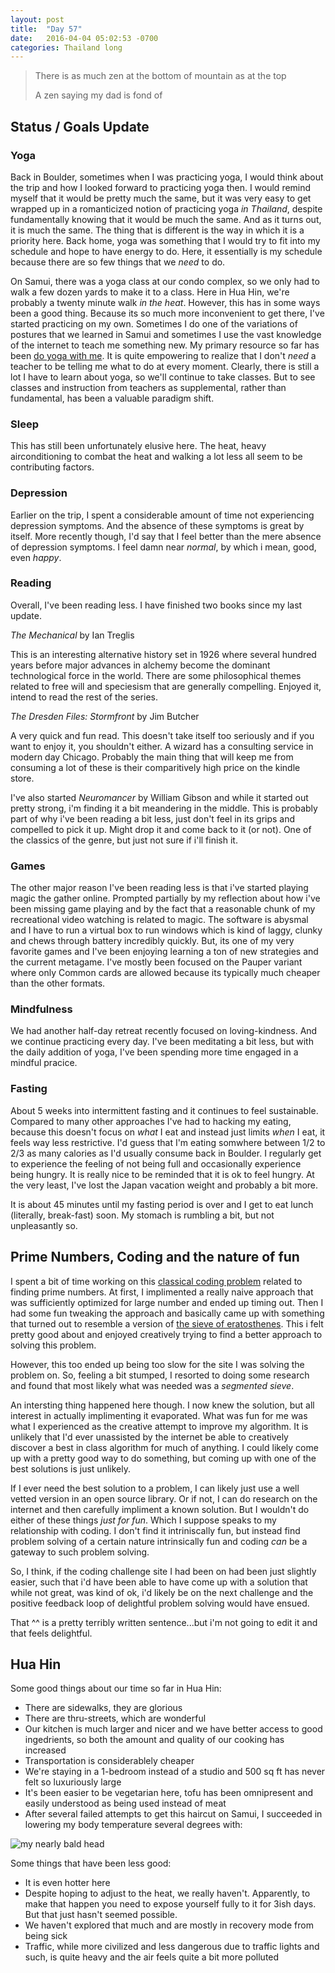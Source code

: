 ```yaml
---
layout: post
title:  "Day 57"
date:   2016-04-04 05:02:53 -0700
categories: Thailand long 
---
```


<div class="epigraph">
  <blockquote>
  <p>There is as much zen at the bottom of mountain as at the top</p>
  <footer>A zen saying my dad is fond of</footer>
  </blockquote>
</div>


## Status / Goals Update

### Yoga
Back in Boulder, sometimes when I was practicing yoga, I would think about the trip and how I looked forward to practicing yoga then.  I would remind myself that it would be pretty much the same, but it was very easy to get wrapped up in a romanticized notion of practicing yoga *in Thailand*, despite fundamentally knowing that it would be much the same.  And as it turns out, it is much the same.  The thing that is different is the way in which it is a priority here.  Back home, yoga was something that I would try to fit into my schedule and hope to have energy to do.  Here, it essentially is my schedule because there are so few things that we *need* to do.

On Samui, there was a yoga class at our condo complex, so we only had to walk a few dozen yards to make it to a class.  Here in Hua Hin, we're probably a twenty minute walk *in the heat*. However, this has in some ways been a good thing.  Because its so much more inconvenient to get there, I've started practicing on my own.  Sometimes I do one of the variations of postures that we learned in Samui and sometimes I use the vast knowledge of the internet to teach me something new. My primary resource so far has been [do yoga with me](https://www.doyogawithme.com/yoga_classes). It is quite empowering to realize that I don't *need* a teacher to be telling me what to do at every moment.  Clearly, there is still a lot I have to learn about yoga, so we'll continue to take classes.  But to see classes and instruction from teachers as supplemental, rather than fundamental, has been a valuable paradigm shift.

### Sleep
This has still been unfortunately elusive here. The heat, heavy airconditioning to combat the heat and walking a lot less all seem to be contributing factors.  

### Depression
Earlier on the trip, I spent a considerable amount of time not experiencing depression symptoms.  And the absence of these symptoms is great by itself.  More recently though, I'd say that I feel better than the mere absence of depression symptoms.  I feel damn near *normal*, by which i mean, good, even *happy*.  

### Reading
Overall, I've been reading less.  I have finished two books since my last update.

*The Mechanical* by Ian Treglis

This is an interesting alternative history set in 1926 where several hundred years before major advances in alchemy become the dominant technological force in the world.  There are some philosophical themes related to free will and speciesism that are generally compelling.  Enjoyed it, intend to read the rest of the series.

*The Dresden Files: Stormfront* by Jim Butcher

A very quick and fun read.  This doesn't take itself too seriously and if you want to enjoy it, you shouldn't either.  A wizard has a consulting service in modern day Chicago.  Probably the main thing that will keep me from consuming a lot of these is their comparitively high price on the kindle store.

I've also started *Neuromancer* by William Gibson and while it started out pretty strong, i'm finding it a bit meandering in the middle.  This is probably part of why i've been reading a bit less, just don't feel in its grips and compelled to pick it up.  Might drop it and come back to it (or not).  One of the classics of the genre, but just not sure if i'll finish it.

### Games
The other major reason I've been reading less is that i've started playing magic the gather online.  Prompted partially by my reflection about how i've been missing game playing and by the fact that a reasonable chunk of my recreational video watching is related to magic.  The software is abysmal and I have to run a virtual box to run windows which is kind of laggy, clunky and chews through battery incredibly quickly.  But, its one of my very favorite games and I've been enjoying learning a ton of new strategies and the current metagame.  I've mostly been focused on the Pauper variant where only Common cards are allowed because its typically much cheaper than the other formats. 

### Mindfulness
We had another half-day retreat recently focused on loving-kindness.  And we continue practicing every day.  I've been meditating a bit less, but with the daily addition of yoga, I've been spending more time engaged in a mindful pracice. 

### Fasting
About 5 weeks into intermittent fasting and it continues to feel sustainable.  Compared to many other approaches I've had to hacking my eating, because this doesn't focus on *what* I eat and instead just limits *when* I eat, it feels way less restrictive.  I'd guess that I'm eating somwhere between 1/2 to 2/3 as many calories as I'd usually consume back in Boulder.  I regularly get to experience the feeling of not being full and occasionally experience being hungry.  It is really nice to be reminded that it is ok to feel hungry. At the very least, I've lost the Japan vacation weight and probably a bit more. 

It is about 45 minutes until my fasting period is over and I get to eat lunch (literally, break-fast) soon.  My stomach is rumbling a bit, but not unpleasantly so. 

## Prime Numbers, Coding and the nature of fun
I spent a bit of time working on this [classical coding problem](http://www.spoj.com/problems/PRIME1/) related to finding prime numbers.  At first, I implimented a really naive approach that was sufficiently optimized for large number and ended up timing out.  Then I had some fun tweaking the approach and basically came up with something that turned out to resemble a version of [the sieve of eratosthenes](https://en.wikipedia.org/wiki/Sieve_of_Eratosthenes).  This i felt pretty good about and enjoyed creatively trying to find a better approach to solving this problem.  

However, this too ended up being too slow for the site I was solving the problem on. So, feeling a bit stumped, I resorted to doing some research and found that most likely what was needed was a *segmented sieve*.  

An intersting thing happened here though.  I now knew the solution, but all interest in actually implimenting it evaporated.  What was fun for me was what I experienced as the creative attempt to improve my algorithm.  It is unlikely that I'd ever unassisted by the internet be able to creatively discover a best in class algorithm for much of anything.  I could likely come up with a pretty good way to do something, but coming up with one of the best solutions is just unlikely.

If I ever need the best solution to a problem, I can likely just use a well vetted version in an open source library.  Or if not, I can do research on the internet and then carefully impliment a known solution.  But I wouldn't do either of these things *just for fun*.  Which I suppose speaks to my relationship with coding.  I don't find it intriniscally fun, but instead find problem solving of a certain nature intrinsically fun and coding *can* be a gateway to such problem solving.  

So, I think, if the coding challenge site I had been on had been just slightly easier, such that i'd have been able to have come up with a solution that while not great, was kind of ok, i'd likely be on the next challenge and the positive feedback loop of delightful problem solving would have ensued.

That ^^ is a pretty terribly written sentence...but i'm not going to edit it and that feels delightful.

## Hua Hin
Some good things about our time so far in Hua Hin:

+ There are sidewalks, they are glorious
+ There are thru-streets, which are wonderful
+ Our kitchen is much larger and nicer and we have better access to good ingedrients, so both the amount and quality of our cooking has increased
+ Transportation is considerablely cheaper
+ We're staying in a 1-bedroom instead of a studio and 500 sq ft has never felt so luxuriously large
+ It's been easier to be vegetarian here, tofu has been omnipresent and easily understood as being used instead of meat
+ After several failed attempts to get this haircut on Samui, I succeeded in lowering my body temperature several degrees with:

![my nearly bald head](../../../../../img/nathan_head_shaved.jpg)

Some things that have been less good:

+ It is even hotter here
+ Despite hoping to adjust to the heat, we really haven't.  Apparently, to make that happen you need to expose yourself fully to it for 3ish days.  But that just hasn't seemed possible.
+ We haven't explored that much and are mostly in recovery mode from being sick
+ Traffic, while more civilized and less dangerous due to traffic lights and such, is quite heavy and the air feels quite a bit more polluted

